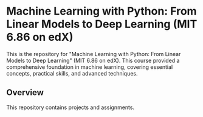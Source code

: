# Machine Learning with Python: From Linear Models to Deep Learning (MIT 6.86 on edX)

This is the repository for "Machine Learning with Python: From Linear Models to Deep Learning" (MIT 6.86 on edX).
This course provided a comprehensive foundation in machine learning,
covering essential concepts, practical skills, and advanced techniques.

## Overview

This repository contains projects and assignments.
